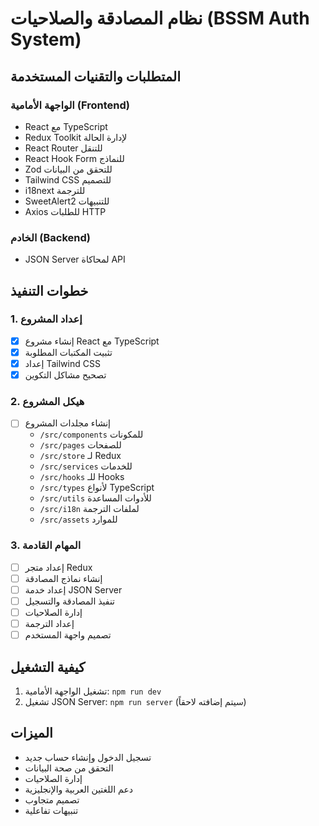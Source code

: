 # نظام المصادقة والصلاحيات (BSSM Auth System)

## المتطلبات والتقنيات المستخدمة

### الواجهة الأمامية (Frontend)
- React مع TypeScript
- Redux Toolkit لإدارة الحالة
- React Router للتنقل
- React Hook Form للنماذج
- Zod للتحقق من البيانات
- Tailwind CSS للتصميم
- i18next للترجمة
- SweetAlert2 للتنبيهات
- Axios للطلبات HTTP

### الخادم (Backend)
- JSON Server لمحاكاة API

## خطوات التنفيذ

### 1. إعداد المشروع
- [x] إنشاء مشروع React مع TypeScript
- [x] تثبيت المكتبات المطلوبة
- [x] إعداد Tailwind CSS
- [x] تصحيح مشاكل التكوين

### 2. هيكل المشروع
- [ ] إنشاء مجلدات المشروع
  - `/src/components` للمكونات
  - `/src/pages` للصفحات
  - `/src/store` لـ Redux
  - `/src/services` للخدمات
  - `/src/hooks` للـ Hooks
  - `/src/types` لأنواع TypeScript
  - `/src/utils` للأدوات المساعدة
  - `/src/i18n` لملفات الترجمة
  - `/src/assets` للموارد

### 3. المهام القادمة
- [ ] إعداد متجر Redux
- [ ] إنشاء نماذج المصادقة
- [ ] إعداد خدمة JSON Server
- [ ] تنفيذ المصادقة والتسجيل
- [ ] إدارة الصلاحيات
- [ ] إعداد الترجمة
- [ ] تصميم واجهة المستخدم

## كيفية التشغيل
1. تشغيل الواجهة الأمامية: `npm run dev`
2. تشغيل JSON Server: `npm run server` (سيتم إضافته لاحقاً)

## الميزات
- تسجيل الدخول وإنشاء حساب جديد
- التحقق من صحة البيانات
- إدارة الصلاحيات
- دعم اللغتين العربية والإنجليزية
- تصميم متجاوب
- تنبيهات تفاعلية
